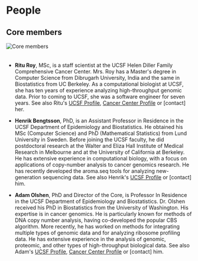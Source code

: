 # People

## Core members

<img src="<%=pathTo('assets/images/combio3.gif')%>" 
     class="img-rounded img-responsive"
     style="max-height: 200px; margin-right: 40px; margin-bottom: 20px"
     alt="Core members">

* **Ritu Roy**, MSc, is a staff scientist at the UCSF Helen Diller
  Family Comprehensive Cancer Center. Mrs. Roy has a Master's degree
  in Computer Science from Dibrugarh University, India and the same in
  Biostatistics from UC Berkeley. As a computational biologist at
  UCSF, she has ten years of experience analyzing high-throughput
  genomic data.  Prior to coming to UCSF, she was a software engineer
  for seven years.
  See also Ritu's
  [UCSF Profile](http://profiles.ucsf.edu/ritu.roy),
  [Cancer Center Profile](http://cancer.ucsf.edu/people/profiles/roy_ritu.3644)
  or [contact] her.


* **Henrik Bengtsson**, PhD, is an Assistant Professor in Residence in
  the UCSF Department of Epidemiology and Biostatistics. He obtained
  his MSc (Computer Science) and PhD (Mathematical Statistics) from
  Lund University in Sweden. Before joining the UCSF faculty, he did
  postdoctoral research at the Walter and Eliza Hall Institute of
  Medical Research in Melbourne and at the University of California at
  Berkeley. He has extensive experience in computational biology, with
  a focus on applications of copy-number analysis to cancer genomics
  research.  He has recently developed the aroma.seq tools for
  analyzing new-generation sequencing data.
  See also Henrik's
  [UCSF Profile](http://profiles.ucsf.edu/henrik.bengtsson)
  or [contact] him.

* **Adam Olshen**, PhD and Director of the Core, is Professor In
  Residence in the UCSF Department of Epidemiology and
  Biostatistics. Dr. Olshen received his PhD in Biostatistics from the
  University of Washington. His expertise is in cancer genomics. He is
  particularly known for methods of DNA copy number analysis, having
  co-developed the popular CBS algorithm.  More recently, he has
  worked on methods for integrating multiple types of genomic data and
  for analyzing ribosome profiling data. He has extensive experience
  in the analysis of genomic, proteomic, and other types of
  high-throughput biological data.
  See also Adam's
  [UCSF Profile](http://profiles.ucsf.edu/adam.olshen),
  [Cancer Center Profile](http://cancer.ucsf.edu/people/profiles/olshen_adam.3576)
  or [contact] him.
